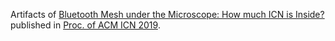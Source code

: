 Artifacts of [Bluetooth Mesh under the Microscope: How much ICN is Inside?](https://conferences.sigcomm.org/acm-icn/2019/proceedings/icn19-22.pdf) published in [Proc. of ACM ICN 2019](https://doi.org/10.1145/3357150.3357398).
